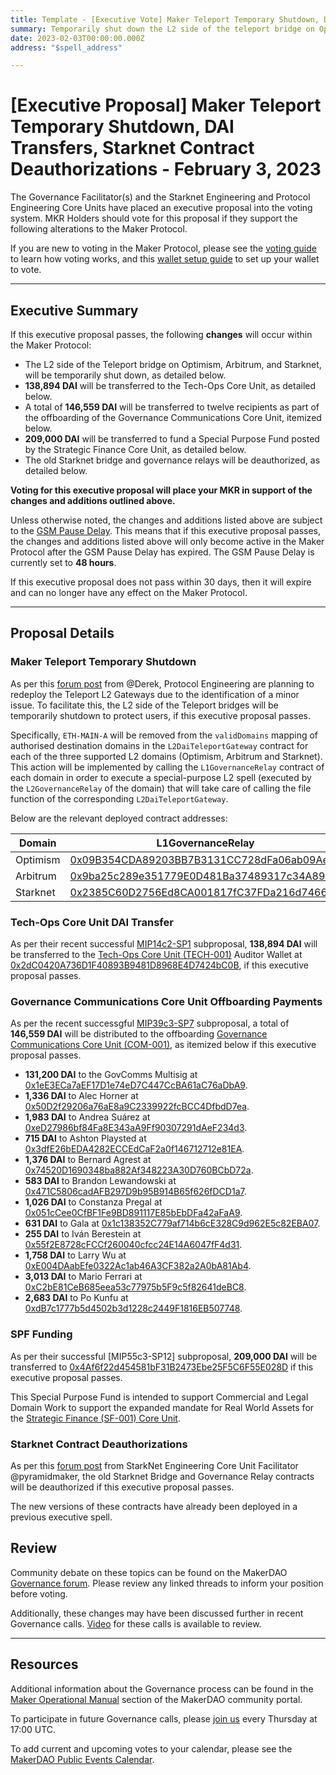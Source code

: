```yaml
---
title: Template - [Executive Vote] Maker Teleport Temporary Shutdown, DAI Transfers, Starknet Contract Deauthorizations - February 3, 2023
summary: Temporarily shut down the L2 side of the teleport bridge on Optimism, Arbitrum, and Starknet, DAI transfers for SPF funding, Tech-Ops CU and GovComms offboarding, deauthorize old Starknet contracts.
date: 2023-02-03T00:00:00.000Z
address: "$spell_address"

---
```

# [Executive Proposal] Maker Teleport Temporary Shutdown, DAI Transfers, Starknet Contract Deauthorizations - February 3, 2023

The Governance Facilitator(s) and the Starknet Engineering and Protocol Engineering Core Units have placed an executive proposal into the voting system. MKR Holders should vote for this proposal if they support the following alterations to the Maker Protocol.

If you are new to voting in the Maker Protocol, please see the [voting guide](https://community-development.makerdao.com/en/learn/governance/how-voting-works/) to learn how voting works, and this [wallet setup guide](https://community-development.makerdao.com/en/learn/governance/voting-setup/) to set up your wallet to vote.

---

## Executive Summary

If this executive proposal passes, the following **changes** will occur within the Maker Protocol:
- The L2 side of the Teleport bridge on Optimism, Arbitrum, and Starknet, will be temporarily shut down, as detailed below.
- **138,894 DAI** will be transferred to the Tech-Ops Core Unit, as detailed below.
- A total of **146,559 DAI** will be transferred to twelve recipients as part of the offboarding of the Governance Communications Core Unit, itemized below.
- **209,000 DAI** will be transferred to fund a Special Purpose Fund posted by the Strategic Finance Core Unit, as detailed below.
- The old Starknet bridge and governance relays will be deauthorized, as detailed below.

**Voting for this executive proposal will place your MKR in support of the changes and additions outlined above.**

Unless otherwise noted, the changes and additions listed above are subject to the [GSM Pause Delay](https://manual.makerdao.com/parameter-index/core/param-gsm-pause-delay). This means that if this executive proposal passes, the changes and additions listed above will only become active in the Maker Protocol after the GSM Pause Delay has expired. The GSM Pause Delay is currently set to **48 hours**.

If this executive proposal does not pass within 30 days, then it will expire and can no longer have any effect on the Maker Protocol.

---

## Proposal Details

### Maker Teleport Temporary Shutdown

As per this [forum post](https://forum.makerdao.com/t/community-notice-pecu-to-redeploy-teleport-l2-gateways/19550) from @Derek, Protocol Engineering are planning to redeploy the Teleport L2 Gateways due to the identification of a minor issue. To facilitate this, the L2 side of the Teleport bridges will be temporarily shutdown to protect users, if this executive proposal passes.

Specifically, `ETH-MAIN-A` will be removed from the `validDomains` mapping of authorised destination domains in the `L2DaiTeleportGateway` contract for each of the three supported L2 domains (Optimism, Arbitrum and Starknet). This action will be implemented by calling the `L1GovernanceRelay` contract of each domain in order to execute a special-purpose L2 spell (executed by the `L2GovernanceRelay` of the domain) that will take care of calling the file function of the corresponding `L2DaiTeleportGateway`.

Below are the relevant deployed contract addresses:

|Domain|L1GovernanceRelay|L2GovernanceRelay|L2DaiTeleportGateway|
| --- | --- | --- | --- |
|Optimism|[0x09B354CDA89203BB7B3131CC728dFa06ab09Ae2F](https://etherscan.io/address/0x09B354CDA89203BB7B3131CC728dFa06ab09Ae2F)|[0x10E6593CDda8c58a1d0f14C5164B376352a55f2F](https://optimistic.etherscan.io/address/0x10E6593CDda8c58a1d0f14C5164B376352a55f2F)|[0x18d2CF2296c5b29343755E6B7e37679818913f88](https://optimistic.etherscan.io/address/0x18d2cf2296c5b29343755e6b7e37679818913f88)|
|Arbitrum|[0x9ba25c289e351779E0D481Ba37489317c34A899d](https://etherscan.io/address/0x9ba25c289e351779E0D481Ba37489317c34A899d)|[0x10E6593CDda8c58a1d0f14C5164B376352a55f2F](https://arbiscan.io/address/0x10E6593CDda8c58a1d0f14C5164B376352a55f2F)|[0x5dBaf6F2bEDebd414F8d78d13499222347e59D5E](https://arbiscan.io/address/0x5dBaf6F2bEDebd414F8d78d13499222347e59D5E)|
|Starknet|[0x2385C60D2756Ed8CA001817fC37FDa216d7466c0](https://etherscan.io/address/0x2385c60d2756ed8ca001817fc37fda216d7466c0)|[0x05f4d9b039f82e9a90125fb119ace0531f4936ff2a9a54a8598d49a4cd4bd6db](https://voyager.online/contract/0x05f4d9b039f82e9a90125fb119ace0531f4936ff2a9a54a8598d49a4cd4bd6db)|[0x05b20d8c7b85456c07bdb8eaaeab52a6bf3770a586af6da8d3f5071ef0dcf234](https://voyager.online/contract/0x05b20d8c7b85456c07bdb8eaaeab52a6bf3770a586af6da8d3f5071ef0dcf234)|

### Tech-Ops Core Unit DAI Transfer

As per their recent successful [MIP14c2-SP1](https://mips.makerdao.com/mips/details/MIP14c2SP1) subproposal, **138,894 DAI** will be transferred to the [Tech-Ops Core Unit (TECH-001)](https://mips.makerdao.com/mips/details/MIP39c2SP29) Auditor Wallet at [0x2dC0420A736D1F40893B9481D8968E4D7424bC0B](https://etherscan.io/address/0x2dC0420A736D1F40893B9481D8968E4D7424bC0B), if this executive proposal passes.

### Governance Communications Core Unit Offboarding Payments

As per the recent successgful [MIP39c3-SP7](https://mips.makerdao.com/mips/details/MIP39c3SP7) subproposal, a total of **146,559 DAI** will be distributed to the offboarding [Governance Communications Core Unit (COM-001)](https://mips.makerdao.com/mips/details/MIP39c2SP8), as itemized below if this executive proposal passes.

- **131,200 DAI** to the GovComms Multisig at [0x1eE3ECa7aEF17D1e74eD7C447CcBA61aC76aDbA9](https://etherscan.io/address/0x1eE3ECa7aEF17D1e74eD7C447CcBA61aC76aDbA9).
- **1,336 DAI** to Alec Horner at [0x50D2f29206a76aE8a9C2339922fcBCC4DfbdD7ea](https://etherscan.io/address/0x50D2f29206a76aE8a9C2339922fcBCC4DfbdD7ea).
- **1,983 DAI** to Andrea Suárez at [0xeD27986bf84Fa8E343aA9Ff90307291dAeF234d3](https://etherscan.io/address/0xeD27986bf84Fa8E343aA9Ff90307291dAeF234d3).
- **715 DAI** to Ashton Playsted at [0x3dfE26bEDA4282ECCEdCaF2a0f146712712e81EA](https://etherscan.io/address/0x3dfE26bEDA4282ECCEdCaF2a0f146712712e81EA).
- **1,376 DAI** to Bernard Agrest at [0x74520D1690348ba882Af348223A30D760BCbD72a](https://etherscan.io/address/0x74520D1690348ba882Af348223A30D760BCbD72a).
- **583 DAI** to Brandon Lewandowski at [0x471C5806cadAFB297D9b95B914B65f626fDCD1a7](https://etherscan.io/address/0x471C5806cadAFB297D9b95B914B65f626fDCD1a7).
- **1,026 DAI** to Constanza Pregal at [0x051cCee0CfBF1Fe9BD891117E85bEbDFa42aFaA9](https://etherscan.io/address/0x051cCee0CfBF1Fe9BD891117E85bEbDFa42aFaA9).
- **631 DAI** to Gala at [0x1c138352C779af714b6cE328C9d962E5c82EBA07](https://etherscan.io/address/0x1c138352C779af714b6cE328C9d962E5c82EBA07).
- **255 DAI** to Iván Berestein at [0x55f2E8728cFCCf260040cfcc24E14A6047fF4d31](https://etherscan.io/address/0x55f2E8728cFCCf260040cfcc24E14A6047fF4d31).
- **1,758 DAI** to Larry Wu at [0xE004DAabEfe0322Ac1ab46A3CF382a2A0bA81Ab4](https://etherscan.io/address/0xE004DAabEfe0322Ac1ab46A3CF382a2A0bA81Ab4).
- **3,013 DAI** to Mario Ferrari at [0xC2bE81CeB685eea53c77975b5F9c5f82641deBC8](https://etherscan.io/address/0xC2bE81CeB685eea53c77975b5F9c5f82641deBC8).
- **2,683 DAI** to Po Kunfu at [0xdB7c1777b5d4502b3d1228c2449F1816EB507748](https://etherscan.io/address/0xdB7c1777b5d4502b3d1228c2449F1816EB507748).

### SPF Funding

As per their successful [MIP55c3-SP12] subproposal, **209,000 DAI** will be transferred to [0x4Af6f22d454581bF31B2473Ebe25F5C6F55E028D](https://etherscan.io/address/0x4Af6f22d454581bF31B2473Ebe25F5C6F55E028D) if this executive proposal passes.

This Special Purpose Fund is intended to support Commercial and Legal Domain Work to support the expanded mandate for Real World Assets for the [Strategic Finance (SF-001) Core Unit](https://mips.makerdao.com/mips/details/MIP39c2SP36).

### Starknet Contract Deauthorizations

As per this [forum post](https://forum.makerdao.com/t/starknet-changes-for-executive-spell-on-the-week-of-2023-01-30/19607) from StarkNet Engineering Core Unit Facilitator @pyramidmaker, the old Starknet Bridge and Governance Relay contracts will be deauthorized if this executive proposal passes.

The new versions of these contracts have already been deployed in a previous executive spell.

## Review

Community debate on these topics can be found on the MakerDAO [Governance forum](https://forum.makerdao.com/). Please review any linked threads to inform your position before voting.

Additionally, these changes may have been discussed further in recent Governance calls. [Video](https://www.youtube.com/playlist?list=PLLzkWCj8ywWNq5-90-Id6VPSsrk4OWVan) for these calls is available to review.

---

## Resources

Additional information about the Governance process can be found in the [Maker Operational Manual](https://manual.makerdao.com/) section of the MakerDAO community portal.

To participate in future Governance calls, please [join us](https://github.com/makerdao/community/tree/master/governance/governance-and-risk-meetings) every Thursday at 17:00 UTC.

To add current and upcoming votes to your calendar, please see the [MakerDAO Public Events Calendar](https://manual.makerdao.com/makerdao/calendars/governance-calendar).